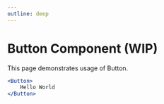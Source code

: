 ```yaml
---
outline: deep
---
```


# Button Component (WIP)

This page demonstrates usage of Button.

```jsx
<Button>
    Hello World
</Button>
```